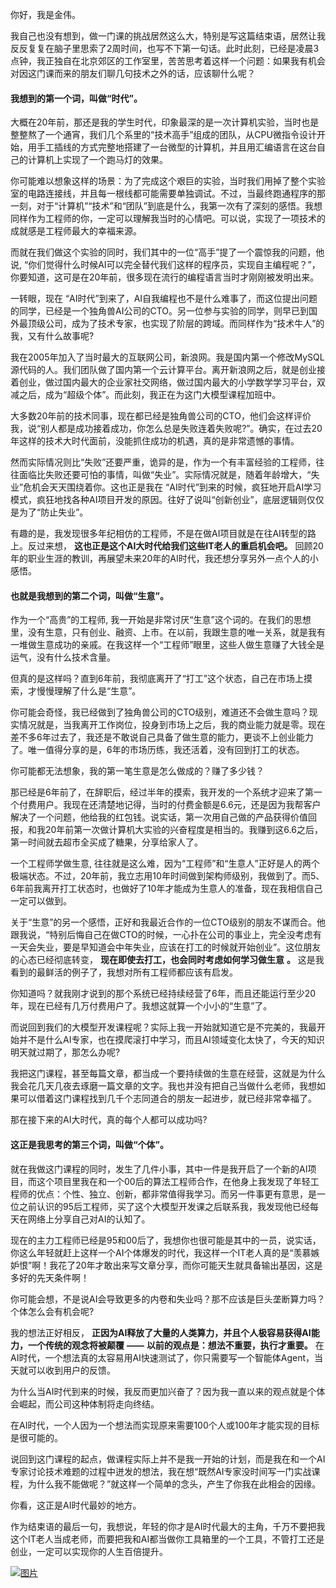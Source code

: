 你好，我是金伟。

我自己也没有想到，做一门课的挑战居然这么大，特别是写这篇结束语，居然让我反反复复在脑子里思索了2周时间，也写不下第一句话。此时此刻，已经是凌晨3点钟，我正独自在北京郊区的工作室里，苦苦思考着这样一个问题：如果我有机会对因这门课而来的朋友们聊几句技术之外的话，应该聊什么呢？

#### 我想到的第一个词，叫做“时代”。

大概在20年前，那还是我的学生时代，印象最深的是一次计算机实验，当时也是整整熬了一个通宵，我们几个系里的“技术高手”组成的团队，从CPU微指令设计开始，用手工插线的方式完整地搭建了一台微型的计算机，并且用汇编语言在这台自己的计算机上实现了一个跑马灯的效果。

你可能难以想象这样的场景：为了完成这个艰巨的实验，当时我们用掉了整个实验室的电路连接线，并且每一根线都可能需要单独调试。不过，当最终跑通程序的那一刻，对于“计算机”“技术”和“团队”到底是什么，我第一次有了深刻的感悟。我想同样作为工程师的你，一定可以理解我当时的心情吧。可以说，实现了一项技术的成就感是工程师最大的幸福来源。

而就在我们做这个实验的同时，我们其中的一位“高手”提了一个震惊我的问题，他说, “你们觉得什么时候AI可以完全替代我们这样的程序员，实现自主编程呢？”，你要知道，这可是在20年前，很多现在流行的编程语言当时才刚刚被发明出来。

一转眼，现在 “AI时代”到来了，AI自我编程也不是什么难事了，而这位提出问题的同学，已经是一个独角兽AI公司的CTO。另一位参与实验的同学，则早已到国外最顶级公司，成为了技术专家，也实现了阶层的跨域。而同样作为“技术牛人”的我，又有什么故事呢?

我在2005年加入了当时最大的互联网公司，新浪网。我是国内第一个修改MySQL源代码的人。我们团队做了国内第一个云计算平台。离开新浪网之后，就是创业接着创业，做过国内最大的企业家社交网络，做过国内最大的小学数学学习平台，双减之后，成为“超级个体”。而此刻，我正在为这门大模型课程加班中。

大多数20年前的技术同事，现在都已经是独角兽公司的CTO，他们会这样评价我，说“别人都是成功接着成功，你怎么总是失败连着失败呢?”。确实，在过去20年这样的技术大时代面前，没能抓住成功的机遇，真的是非常遗憾的事情。

然而实际情况则比“失败”还要严重，诡异的是，作为一个有丰富经验的工程师，往往面临比失败还要可怕的事情，叫做“失业”。实际情况就是，随着年龄增大，“失业”危机会天天围绕着你。这也正是我在 “AI时代”到来的时候，疯狂地开启AI学习模式，疯狂地找各种AI项目开发的原因。往好了说叫“创新创业”，底层逻辑则仅仅是为了“防止失业”。

有趣的是，我发现很多年纪相仿的工程师，不是在做AI项目就是在往AI转型的路上。反过来想， **这也正是这个AI大时代给我们这些IT老人的重启机会吧。** 回顾20年的职业生涯的教训，再展望未来20年的AI时代，我还想分享另外一点个人的小感悟。

#### 也就是我想到的第二个词，叫做“生意”。

作为一个“高贵”的工程师, 我一开始是非常讨厌“生意”这个词的。在我们的思想里，没有生意，只有创业、融资、上市。在以前，我跟生意的唯一关系，就是我有一堆做生意成功的亲戚。在我这样一个“工程师”眼里，这些人做生意赚了大钱全是运气，没有什么技术含量。

但真的是这样吗？直到6年前，我彻底离开了“打工”这个状态，自己在市场上摸索，才慢慢理解了什么是“生意”。

你可能会奇怪，我已经做到了独角兽公司的CTO级别，难道还不会做生意吗？现实情况就是，当我离开工作岗位，投身到市场上之后，我的商业能力就是零。现在差不多6年过去了，我还是不敢说自己具备了做生意的能力，更谈不上创业能力了。唯一值得分享的是，6年的市场历练，我还活着，没有回到打工的状态。

你可能都无法想象，我的第一笔生意是怎么做成的？赚了多少钱？

那已经是6年前了，在辞职后，经过半年的摸索，我开发的一个系统才迎来了第一个付费用户。我现在还清楚地记得，当时的付费金额是6.6元，还是因为我帮客户解决了一个问题，他给我的红包钱。说实话，第一次用自己做的产品获得价值回报，和我20年前第一次做计算机大实验的兴奋程度是相当的。我赚到这6.6之后，第一时间就去超市全买成了糖果，分享给家人了。

一个工程师学做生意, 往往就是这么难，因为“工程师”和“生意人”正好是人的两个极端状态。不过，20年前，我立志用10年时间做到架构师级别，我做到了。而5、6年前我离开打工状态时，也做好了10年才能成为生意人的准备，现在我相信自己一定可以做到。

关于“生意”的另一个感悟，正好和我最近合作的一位CTO级别的朋友不谋而合。他跟我说，“特别后悔自己在做CTO的时候，一心扑在公司的事业上，完全没考虑有一天会失业，要是早知道会中年失业，应该在打工的时候就开始创业”。这位朋友的心态已经彻底转变， **现在即使去打工，也会同时考虑如何学习做生意** **。** 这是我看到的最鲜活的例子了，我想对所有工程师都应该有启发。

你知道吗？就我刚才说到的那个系统已经持续经营了6年，而且还能运行至少20年，现在已经有几万付费用户了。我想这就算一个小小的“生意”了。

而说回到我们的大模型开发课程呢？实际上我一开始就知道它是不完美的，我最开始并不是什么AI专家，也在摸爬滚打中学习，而且AI领域变化太快了，今天的知识明天就过期了，那怎么办呢?

我把这门课程，甚至每篇文章，都当成一个要持续做的生意在经营，这就是为什么我会花几天几夜去琢磨一篇文章的文字。我也并没有把自己当做什么老师，我想如果可以借着这门课程找到几千个志同道合的朋友一起进步，就已经非常幸福了。

那在接下来的AI大时代，真的每个人都可以成功吗?

#### 这正是我思考的第三个词，叫做“个体”。

就在我做这门课程的同时，发生了几件小事，其中一件是我开启了一个新的AI项目，而这个项目里我在和一个00后的算法工程师合作，在他身上我发现了年轻工程师的优点：个性、独立、创新，都非常值得我学习。而另一件事更有意思，是一位之前认识的95后工程师，买了这个大模型开发课之后联系我，我发现他已经每天在网络上分享自己对AI的认知了。

现在的主力工程师已经是95和00后了，我想你也很可能是其中的一员，说实话，你这么年轻就赶上这样一个AI个体爆发的时代，我这样一个IT老人真的是“羡慕嫉妒恨”啊！我花了20年才敢出来写文章分享，而你可能天生就具备输出基因，这是多好的先天条件啊！

你可能会想，不是说AI会导致更多的内卷和失业吗？那不应该是巨头垄断算力吗？个体怎么会有机会呢?

我的想法正好相反， **正因为AI释放了大量的人类算力，并且个人极容易获得AI能力，一个传统的观念将被颠覆** **——** **以前的观点是：想法不重要，执行才重要。** 在AI时代，一个想法真的太容易用AI快速测试了，你只需要写一个智能体Agent，当天就可以收到用户的反馈。

为什么当AI时代到来的时候，我反而更加兴奋了？因为我一直以来的观点就是个体会崛起，而公司这种体制将走向终结。

在AI时代，一个人因为一个想法而实现原来需要100个人或100年才能实现的目标是很可能的。

说回到这门课程的起点，做课程实际上并不是我一开始的计划，而是我在和一个AI专家讨论技术难题的过程中迸发的想法，我在想“既然AI专家没时间写一门实战课程，为什么我不能做呢？”就这样一个简单的念头，产生了你我在此相会的因缘。

你看，这正是AI时代最妙的地方。

作为结束语的最后一句，我想说，年轻的你才是AI时代最大的主角，千万不要把我这个IT老人当成老师，而要把我和AI都当做你工具箱里的一个工具，不管打工还是创业，一定可以实现你的人生百倍提升。

[![图片](https://static001.geekbang.org/resource/image/67/ed/673yy7ccac5282615d6bc35dd57772ed.jpg?wh=1142x801)](http://jsj.top/f/AVNelq)